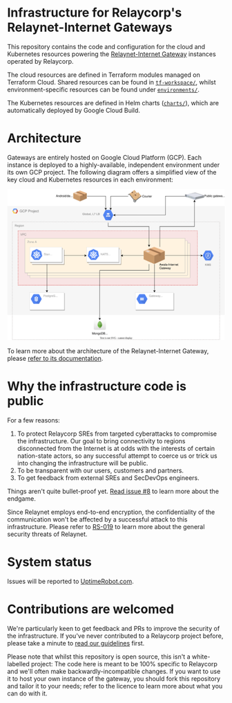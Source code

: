 # Infrastructure for Relaycorp's Relaynet-Internet Gateways

This repository contains the code and configuration for the cloud and Kubernetes resources powering the [Relaynet-Internet Gateway](https://docs.relaycorp.tech/relaynet-internet-gateway/) instances operated by Relaycorp.

The cloud resources are defined in Terraform modules managed on Terraform Cloud. Shared resources can be found in [`tf-workspace/`](./tf-workspace), whilst environment-specific resources can be found under [`environments/`](./environments).

The Kubernetes resources are defined in Helm charts ([`charts/`](./charts)), which are automatically deployed by Google Cloud Build.

# Architecture

Gateways are entirely hosted on Google Cloud Platform (GCP). Each instance is deployed to a highly-available, independent environment under its own GCP project. The following diagram offers a simplified view of the key cloud and Kubernetes resources in each environment:

![](./diagrams/cloud.svg)

To learn more about the architecture of the Relaynet-Internet Gateway, please [refer to its documentation](https://docs.relaycorp.tech/relaynet-internet-gateway/architecture).

# Why the infrastructure code is public

For a few reasons:

1. To protect Relaycorp SREs from targeted cyberattacks to compromise the infrastructure. Our goal to bring connectivity to regions disconnected from the Internet is at odds with the interests of certain nation-state actors, so any successful attempt to coerce us or trick us into changing the infrastructure will be public.
1. To be transparent with our users, customers and partners.
1. To get feedback from external SREs and SecDevOps engineers.

Things aren't quite bullet-proof yet. [Read issue #8](https://github.com/relaycorp/cloud-gateway/issues/8) to learn more about the endgame.

Since Relaynet employs end-to-end encryption, the confidentiality of the communication won't be affected by a successful attack to this infrastructure. Please refer to [RS-019](https://specs.relaynet.network/RS-019) to learn more about the general security threats of Relaynet.

# System status

Issues will be reported to [UptimeRobot.com](https://stats.uptimerobot.com/6GD9MhoLpZ).

# Contributions are welcomed

We're particularly keen to get feedback and PRs to improve the security of the infrastructure. If you've never contributed to a Relaycorp project before, please take a minute to [read our guidelines](https://github.com/relaycorp/.github/blob/master/CONTRIBUTING.md) first.

Please note that whilst this repository is open source, this isn't a white-labelled project: The code here is meant to be 100% specific to Relaycorp and we'll often make backwardly-incompatible changes. If you want to use it to host your own instance of the gateway, you should fork this repository and tailor it to your needs; refer to the licence to learn more about what you can do with it.
